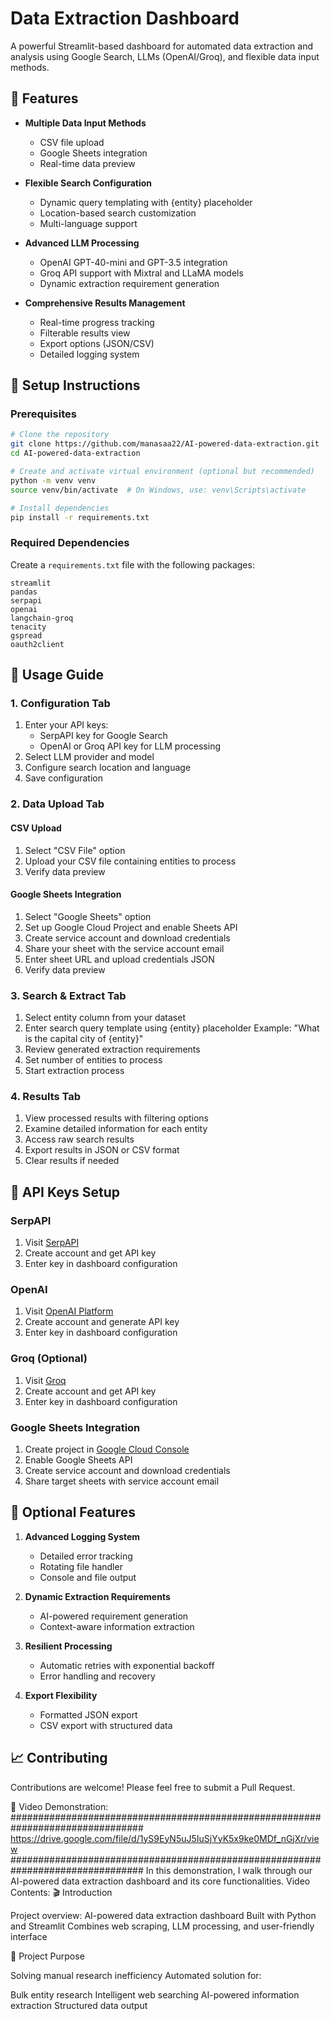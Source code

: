 # Data Extraction Dashboard

A powerful Streamlit-based dashboard for automated data extraction and analysis using Google Search, LLMs (OpenAI/Groq), and flexible data input methods.

## 🌟 Features

- **Multiple Data Input Methods**
  - CSV file upload
  - Google Sheets integration
  - Real-time data preview

- **Flexible Search Configuration**
  - Dynamic query templating with {entity} placeholder
  - Location-based search customization
  - Multi-language support

- **Advanced LLM Processing**
  - OpenAI GPT-40-mini and GPT-3.5 integration
  - Groq API support with Mixtral and LLaMA models
  - Dynamic extraction requirement generation

- **Comprehensive Results Management**
  - Real-time progress tracking
  - Filterable results view
  - Export options (JSON/CSV)
  - Detailed logging system

## 🚀 Setup Instructions

### Prerequisites

```bash
# Clone the repository
git clone https://github.com/manasaa22/AI-powered-data-extraction.git
cd AI-powered-data-extraction

# Create and activate virtual environment (optional but recommended)
python -m venv venv
source venv/bin/activate  # On Windows, use: venv\Scripts\activate

# Install dependencies
pip install -r requirements.txt
```

### Required Dependencies

Create a `requirements.txt` file with the following packages:

```
streamlit
pandas
serpapi
openai
langchain-groq
tenacity
gspread
oauth2client
```

## 🎯 Usage Guide

### 1. Configuration Tab

1. Enter your API keys:
   - SerpAPI key for Google Search
   - OpenAI or Groq API key for LLM processing
2. Select LLM provider and model
3. Configure search location and language
4. Save configuration

### 2. Data Upload Tab

#### CSV Upload
1. Select "CSV File" option
2. Upload your CSV file containing entities to process
3. Verify data preview

#### Google Sheets Integration
1. Select "Google Sheets" option
2. Set up Google Cloud Project and enable Sheets API
3. Create service account and download credentials
4. Share your sheet with the service account email
5. Enter sheet URL and upload credentials JSON
6. Verify data preview

### 3. Search & Extract Tab

1. Select entity column from your dataset
2. Enter search query template using {entity} placeholder
   Example: "What is the capital city of {entity}"
3. Review generated extraction requirements
4. Set number of entities to process
5. Start extraction process

### 4. Results Tab

1. View processed results with filtering options
2. Examine detailed information for each entity
3. Access raw search results
4. Export results in JSON or CSV format
5. Clear results if needed

## 🔑 API Keys Setup

### SerpAPI
1. Visit [SerpAPI](https://serpapi.com/)
2. Create account and get API key
3. Enter key in dashboard configuration

### OpenAI
1. Visit [OpenAI Platform](https://platform.openai.com/)
2. Create account and generate API key
3. Enter key in dashboard configuration

### Groq (Optional)
1. Visit [Groq](https://console.groq.com/)
2. Create account and get API key
3. Enter key in dashboard configuration

### Google Sheets Integration
1. Create project in [Google Cloud Console](https://console.cloud.google.com/)
2. Enable Google Sheets API
3. Create service account and download credentials
4. Share target sheets with service account email

## 📝 Optional Features

1. **Advanced Logging System**
   - Detailed error tracking
   - Rotating file handler
   - Console and file output

2. **Dynamic Extraction Requirements**
   - AI-powered requirement generation
   - Context-aware information extraction

3. **Resilient Processing**
   - Automatic retries with exponential backoff
   - Error handling and recovery

4. **Export Flexibility**
   - Formatted JSON export
   - CSV export with structured data

## 📈 Contributing

Contributions are welcome! Please feel free to submit a Pull Request.

🎥 Video Demonstration:
################################################################################
https://drive.google.com/file/d/1yS9EyN5uJ5IuSjYyK5x9ke0MDf_nGjXr/view
################################################################################
In this demonstration, I walk through our AI-powered data extraction dashboard and its core functionalities.
Video Contents:
🎬 Introduction

Project overview: AI-powered data extraction dashboard
Built with Python and Streamlit
Combines web scraping, LLM processing, and user-friendly interface

🎯 Project Purpose

Solving manual research inefficiency
Automated solution for:

Bulk entity research
Intelligent web searching
AI-powered information extraction
Structured data output